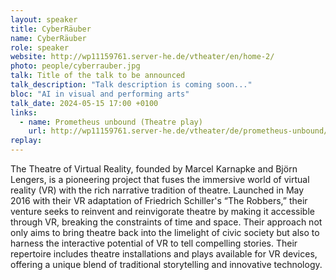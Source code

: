 ```yaml
---
layout: speaker
title: CyberRäuber
name: CyberRäuber
role: speaker
website: http://wp11159761.server-he.de/vtheater/en/home-2/
photo: people/cyberrauber.jpg
talk: Title of the talk to be announced
talk_description: "Talk description is coming soon..."
bloc: "AI in visual and performing arts"
talk_date: 2024-05-15 17:00 +0100
links:
  - name: Prometheus unbound (Theatre play)
    url: http://wp11159761.server-he.de/vtheater/de/prometheus-unbound/
replay: 
---
```


The Theatre of Virtual Reality, founded by Marcel Karnapke and Björn Lengers, is a pioneering project that fuses the immersive world of virtual reality (VR) with the rich narrative tradition of theatre. Launched in May 2016 with their VR adaptation of Friedrich Schiller's “The Robbers,” their venture seeks to reinvent and reinvigorate theatre by making it accessible through VR, breaking the constraints of time and space. Their approach not only aims to bring theatre back into the limelight of civic society but also to harness the interactive potential of VR to tell compelling stories. Their repertoire includes theatre installations and plays available for VR devices, offering a unique blend of traditional storytelling and innovative technology.